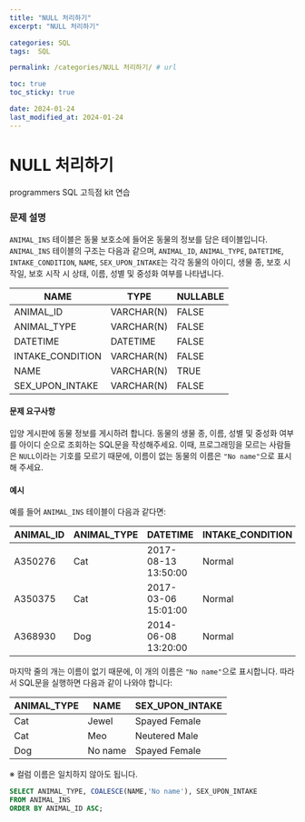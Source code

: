 ```yaml
---
title: "NULL 처리하기"
excerpt: "NULL 처리하기"

categories: SQL
tags:  SQL

permalink: /categories/NULL 처리하기/ # url

toc: true
toc_sticky: true

date: 2024-01-24
last_modified_at: 2024-01-24
---
```


# NULL 처리하기

programmers SQL 고득점 kit 연습

### 문제 설명

`ANIMAL_INS` 테이블은 동물 보호소에 들어온 동물의 정보를 담은 테이블입니다. `ANIMAL_INS` 테이블의 구조는 다음과 같으며, `ANIMAL_ID`, `ANIMAL_TYPE`, `DATETIME`, `INTAKE_CONDITION`, `NAME`, `SEX_UPON_INTAKE`는 각각 동물의 아이디, 생물 종, 보호 시작일, 보호 시작 시 상태, 이름, 성별 및 중성화 여부를 나타냅니다.

| NAME             | TYPE       | NULLABLE |
|------------------|------------|----------|
| ANIMAL_ID        | VARCHAR(N) | FALSE    |
| ANIMAL_TYPE      | VARCHAR(N) | FALSE    |
| DATETIME         | DATETIME   | FALSE    |
| INTAKE_CONDITION | VARCHAR(N) | FALSE    |
| NAME             | VARCHAR(N) | TRUE     |
| SEX_UPON_INTAKE  | VARCHAR(N) | FALSE    |

#### 문제 요구사항
입양 게시판에 동물 정보를 게시하려 합니다. 동물의 생물 종, 이름, 성별 및 중성화 여부를 아이디 순으로 조회하는 SQL문을 작성해주세요. 이때, 프로그래밍을 모르는 사람들은 `NULL`이라는 기호를 모르기 때문에, 이름이 없는 동물의 이름은 `"No name"`으로 표시해 주세요.

#### 예시
예를 들어 `ANIMAL_INS` 테이블이 다음과 같다면:

| ANIMAL_ID | ANIMAL_TYPE | DATETIME            | INTAKE_CONDITION | NAME  | SEX_UPON_INTAKE |
|-----------|-------------|---------------------|------------------|-------|-----------------|
| A350276   | Cat         | 2017-08-13 13:50:00 | Normal           | Jewel | Spayed Female   |
| A350375   | Cat         | 2017-03-06 15:01:00 | Normal           | Meo   | Neutered Male   |
| A368930   | Dog         | 2014-06-08 13:20:00 | Normal           | NULL  | Spayed Female   |

마지막 줄의 개는 이름이 없기 때문에, 이 개의 이름은 `"No name"`으로 표시합니다. 따라서 SQL문을 실행하면 다음과 같이 나와야 합니다:

| ANIMAL_TYPE | NAME    | SEX_UPON_INTAKE |
|-------------|---------|-----------------|
| Cat         | Jewel   | Spayed Female   |
| Cat         | Meo     | Neutered Male   |
| Dog         | No name | Spayed Female   |

※ 컬럼 이름은 일치하지 않아도 됩니다.

```sql
SELECT ANIMAL_TYPE, COALESCE(NAME,'No name'), SEX_UPON_INTAKE
FROM ANIMAL_INS 
ORDER BY ANIMAL_ID ASC;
```
